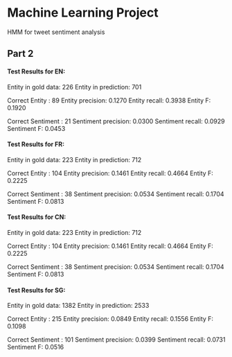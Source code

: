 # Machine Learning Project
HMM for tweet sentiment analysis


Part 2
------
#### Test Results for EN: ####
Entity in gold data: 226
Entity in prediction: 701

Correct Entity : 89
Entity  precision: 0.1270
Entity  recall: 0.3938
Entity  F: 0.1920

Correct Sentiment : 21
Sentiment  precision: 0.0300
Sentiment  recall: 0.0929
Sentiment  F: 0.0453

#### Test Results for FR: ####
Entity in gold data: 223
Entity in prediction: 712

Correct Entity : 104
Entity  precision: 0.1461
Entity  recall: 0.4664
Entity  F: 0.2225

Correct Sentiment : 38
Sentiment  precision: 0.0534
Sentiment  recall: 0.1704
Sentiment  F: 0.0813

#### Test Results for CN: ####
Entity in gold data: 223
Entity in prediction: 712

Correct Entity : 104
Entity  precision: 0.1461
Entity  recall: 0.4664
Entity  F: 0.2225

Correct Sentiment : 38
Sentiment  precision: 0.0534
Sentiment  recall: 0.1704
Sentiment  F: 0.0813

#### Test Results for SG: ####
Entity in gold data: 1382
Entity in prediction: 2533

Correct Entity : 215
Entity  precision: 0.0849
Entity  recall: 0.1556
Entity  F: 0.1098

Correct Sentiment : 101
Sentiment  precision: 0.0399
Sentiment  recall: 0.0731
Sentiment  F: 0.0516

